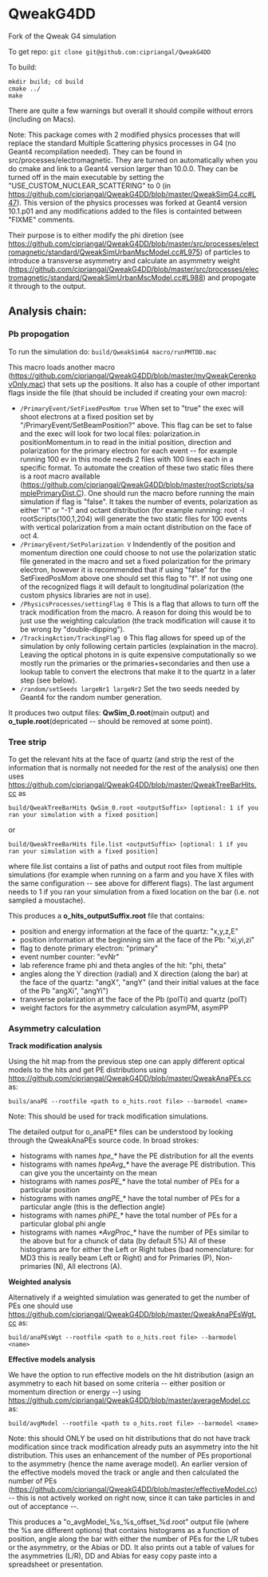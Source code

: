 # QweakG4DD
Fork of the Qweak G4 simulation 

To get repo:
  `git clone git@github.com:cipriangal/QweakG4DD`

To build:
  ```
  mkdir build; cd build
  cmake ../
  make
  ```
There are quite a few warnings but overall it should compile without errors (including on Macs).

Note: 
This package comes with 2 modified physics processes that will replace the standard Multiple Scattering physics processes in G4 (no Geant4 recompilation needed). They can be found in src/processes/electromagnetic. They are turned on automatically when you do cmake and link to a Geant4 version larger than 10.0.0. They can be turned off in the main executable by setting the "USE_CUSTOM_NUCLEAR_SCATTERING" to 0 (in https://github.com/cipriangal/QweakG4DD/blob/master/QweakSimG4.cc#L47). This version of the physics processes was forked at Geant4 version 10.1.p01 and any modifications added to the files is containted between "FIXME" comments.

Their purpose is to either modify the phi diretion (see https://github.com/cipriangal/QweakG4DD/blob/master/src/processes/electromagnetic/standard/QweakSimUrbanMscModel.cc#L975)  of particles to introduce a transverse asymmetry and calculate an asymmetry weight (https://github.com/cipriangal/QweakG4DD/blob/master/src/processes/electromagnetic/standard/QweakSimUrbanMscModel.cc#L988) and propogate it through to the output. 

## Analysis chain:
### Pb propogation
To run the simulation do:
  `build/QweakSimG4 macro/runPMTDD.mac`

This macro loads another macro (https://github.com/cipriangal/QweakG4DD/blob/master/myQweakCerenkovOnly.mac) that sets up the positions. It also has a couple of other important flags inside the file (that should be included if creating your own macro):

- `/PrimaryEvent/SetFixedPosMom true`
  When set to "true" the exec will shoot electrons at a fixed position set by "/PrimaryEvent/SetBeamPosition?" above. This flag can be set to false and the exec will look for two local files: polarization.in positionMomentum.in to read in the initial position, direction and polarization for the primary electron for each event -- for example running 100 ev in this mode needs 2 files with 100 lines each in a specific format. 
  To automate the creation of these two static files there is a root macro available (https://github.com/cipriangal/QweakG4DD/blob/master/rootScripts/samplePrimaryDist.C). One should run the macro before running the main simulation if flag is "false". It takes the number of events, polarization as either "1" or "-1" and octant distribution (for example running: root -l rootScripts\(100,1,204\) will generate the two static files for 100 events with vertical polarization from a main octant distribution on the face of oct 4. 
- `/PrimaryEvent/SetPolarization V`
  Indendently of the position and momentum direction one could choose to not use the polarization static file generated in the macro and set a fixed polarization for the primary electron, however it is recommended that if using "false" for the SetFixedPosMom above one should set this flag to "f". If not using one of the recognized flags it will default to longitudinal polarization (the custom physics libraries are not in use).
- `/PhysicsProcesses/settingFlag 0`
  This is a flag that allows to turn off the track modification from the macro. A reason for doing this would be to just use the weighting calculation (the track modification will cause it to be wrong by "double-dipping").
- `/TrackingAction/TrackingFlag 0`
  This flag allows for speed up of the simulation by only following certain particles (explaination in the macro). Leaving the optical photons in is quite expensive computationally so we mostly run the primaries or the primaries+secondaries and then use a lookup table to convert the electrons that make it to the quartz in a later step (see below).
- `/random/setSeeds largeNr1 largeNr2`
  Set the two seeds needed by Geant4 for the random number generation.

It produces two output files: **QwSim_0.root**(main output) and **o_tuple.root**(depricated -- should be removed at some point). 

### Tree strip
To get the relevant hits at the face of quartz (and strip the rest of the information that is normally not needed for the rest of the analysis) one then uses https://github.com/cipriangal/QweakG4DD/blob/master/QweakTreeBarHits.cc as

  `build/QweakTreeBarHits QwSim_0.root <outputSuffix> [optional: 1 if you ran your simulation with a fixed position]`

or

  `build/QweakTreeBarHits file.list <outputSuffix> [optional: 1 if you ran your simulation with a fixed position]`

where file.list contains a list of paths and output root files from multiple simulations (for example when running on a farm and you have X files with the same configuration -- see above for different flags). The last argument needs to 1 if you ran your simulation from a fixed location on the bar (i.e. not sampled a moustache).

This produces a **o_hits_outputSuffix.root** file that contains:
  - position and energy information at the face of the quartz: "x,y,z,E" 
  - position information at the beginning sim at the face of the Pb: "xi,yi,zi" 
  - flag to denote primary electron: "primary"
  - event number counter: "evNr"
  - lab reference frame phi and theta angles of the hit: "phi, theta"
  - angles along the Y direction (radial) and X direction (along the bar) at the face of the quartz: "angX", "angY" (and their initial values at the face of the Pb "angXi", "angYi")
  - transverse polarization at the face of the Pb (polTi) and quartz (polT)
  - weight factors for the asymmetry calculation asymPM, asymPP 

### Asymmetry calculation
**Track modification analysis**

Using the hit map from the previous step one can apply different optical models to the hits and get PE distributions using https://github.com/cipriangal/QweakG4DD/blob/master/QweakAnaPEs.cc as:

  `buils/anaPE --rootfile <path to o_hits.root file> --barmodel <name>`
  
Note: This should be used for track modification simulations.

The detailed output for o_anaPE\* files can be understood by looking through the QweakAnaPEs source code. In broad strokes:
  - histograms with names *hpe_\** have the PE distribution for all the events
  - histograms with names *hpeAvg_\** have the average PE distribution. This can give you the uncertainty on the mean
  - histograms with names *posPE_\** have the total number of PEs for a particular position 
  - histograms with names *angPE_\** have the total number of PEs for a particular angle (this is the deflection angle)
  - histograms with names *phiPE_\** have the total number of PEs for a particular global phi angle
  - histograms with names *\*AvgProc_\** have the number of PEs similar to the above but for a chunck of data (by default 5%)
All of these histograms are for either the Left or Right tubes (bad nomenclature: for MD3 this is really beam Left or Right) and for Primaries (P), Non-primaries (N), All electrons (A).

**Weighted analysis**

Alternatively if a weighted simulation was generated to get the number of PEs one should use https://github.com/cipriangal/QweakG4DD/blob/master/QweakAnaPEsWgt.cc as:

  `build/anaPEsWgt --rootfile <path to o_hits.root file> --barmodel <name>`
  

**Effective models analysis**

We have the option to run effective models on the hit distribution (asign an asymmetry to each hit based on some criteria -- either position or momentum direction or energy --) using https://github.com/cipriangal/QweakG4DD/blob/master/averageModel.cc as:

  `build/avgModel --rootfile <path to o_hits.root file> --barmodel <name>`

Note: this should ONLY be used on hit distributions that do not have track modification since track modification already puts an asymmetry into the hit distribution. This uses an enhancement of the number of PEs proportional to the asymmetry (hence the name average model). An earlier version of the effective models moved the track or angle and then calculated the number of PEs (https://github.com/cipriangal/QweakG4DD/blob/master/effectiveModel.cc) -- this is not actively worked on right now, since it can take particles in and out of acceptance --.

This produces a "o_avgModel_%s_%s_offset_%d.root" output file (where the %s are different options) that contains histograms as a function of position, angle along the bar with either the number of PEs for the L/R tubes or the asymmetry, or the Abias or DD. It also prints out a table of values for the asymmetries (L/R), DD and Abias for easy copy paste into a spreadsheet or presentation. 


